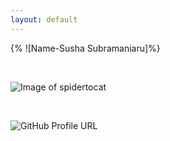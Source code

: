 ```yaml
---
layout: default
---
```


{% ![Name-Susha Subramaniaru]%}

<br>

![Image of spidertocat](https://octodex.github.com/images/spidertocat.png)

<br>

![GitHub Profile URL](https://github.com/sushasru)

